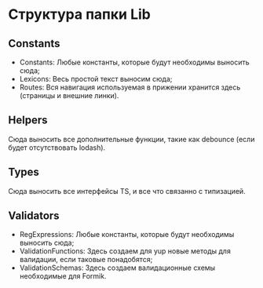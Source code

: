 # Структура папки Lib

## Constants

- Constants: Любые константы, которые будут необходимы выносить сюда;
- Lexicons: Весь простой текст выносим сюда;
- Routes: Вся навигация используемая в прижении хранится здесь (страницы и внешние линки).

## Helpers

Сюда выносить все дополнительные функции, такие как debounce (если будет отсутствовать lodash).

## Types

Сюда выносить все интерфейсы TS, и все что связанно с типизацией.

## Validators

- RegExpressions: Любые константы, которые будут необходимы выносить сюда;
- ValidationFunctions: Здесь создаем для yup новые методы для валидации, если таковые понадобятся;
- ValidationSchemas: Здесь создаем валидационные схемы необходимые для Formik.
